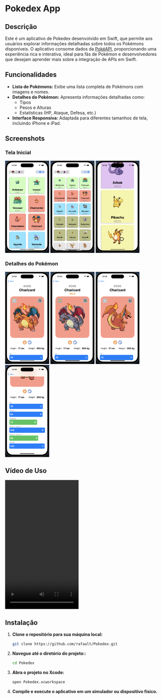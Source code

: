 # Pokedex App

## Descrição

Este é um aplicativo de Pokedex desenvolvido em Swift, que permite aos usuários explorar informações detalhadas sobre todos os Pokémons disponíveis. O aplicativo consome dados da [PokéAPI](https://pokeapi.co/), proporcionando uma experiência rica e interativa, ideal para fãs de Pokémon e desenvolvedores que desejam aprender mais sobre a integração de APIs em Swift.

## Funcionalidades

- **Lista de Pokémons:** Exibe uma lista completa de Pokémons com imagens e nomes.
- **Detalhes do Pokémon:** Apresenta informações detalhadas como:
  - Tipos
  - Pesos e Alturas
  - Estatísticas (HP, Ataque, Defesa, etc.)
- **Interface Responsiva:** Adaptada para diferentes tamanhos de tela, incluindo iPhone e iPad.

## Screenshots

### Tela Inicial
<img src="prints/Home1.png" alt="Home 1" height="300">
<img src="prints/Home2.png" alt="Home 2" height="300">
<img src="prints/Home3.png" alt="Home 3" height="300">

### Detalhes do Pokémon
<img src="prints/Details1.png" alt="Details 1" height="300">
<img src="prints/Details2.png" alt="Details 2" height="300">
<img src="prints/Details3.png" alt="Details 3" height="300">
<img src="prints/Details4.png" alt="Details 4" height="300">

## Vídeo de Uso

<video width="240" height="420" controls>
  <source src="prints/PokedexVideo.mov" type="video/mp4">
  Seu navegador não suporta a tag de vídeo.
</video>

## Instalação

1. **Clone o repositório para sua máquina local:**
   ```bash
   git clone https://github.com/rafaalt/Pokedex.git
2. **Navegue até o diretório do projeto::**
   ```bash
   cd Pokedex
3. **Abra o projeto no Xcode:**
   ```bash
   open Pokedex.xcworkspace
4. **Compile e execute o aplicativo em um simulador ou dispositivo físico.**